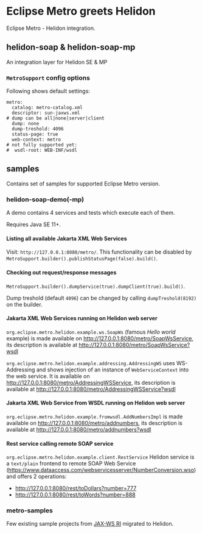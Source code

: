 # Eclipse Metro greets Helidon

Eclipse Metro - Helidon integration.

## helidon-soap & helidon-soap-mp

An integration layer for Helidon SE & MP

### `MetroSupport` config options

Following shows default settings:

```
metro:
  catalog: metro-catalog.xml
  descriptor: sun-jaxws.xml
# dump can be all|none|server|client
  dump: none
  dump-treshold: 4096
  status-page: true
  web-context: metro
# not fully supported yet:
#  wsdl-root: WEB-INF/wsdl
```

## samples

Contains set of samples for supported Eclipse Metro version.

### helidon-soap-demo(-mp)

A demo contains 4 services and tests which execute each of them.

Requires Java SE 11+.

#### Listing all available Jakarta XML Web Services

Visit: `http://127.0.0.1:8080/metro/`. This functionality can be disabled
by `MetroSupport.builder().publishStatusPage(false).build()`.

#### Checking out request/response messages

`MetroSupport.builder().dumpService(true).dumpClient(true).build()`.

Dump treshold (default `4096`) can be changed by calling `dumpTreshold(8192)` on the builder.

#### Jakarta XML Web Services running on Helidon web server

`org.eclipse.metro.helidon.example.ws.SoapWs` (famous _Hello world_ example) is made available on http://127.0.0.1:8080/metro/SoapWsService,
its description is available at http://127.0.0.1:8080/metro/SoapWsService?wsdl

`org.eclipse.metro.helidon.example.addressing.AddressingWS` uses WS-Addressing and shows injection of
an instance of `WebServiceContext` into the web service. It is available on http://127.0.0.1:8080/metro/AddressingWSService,
its description is available at http://127.0.0.1:8080/metro/AddressingWSService?wsdl

#### Jakarta XML Web Service from WSDL running on Helidon web server

`org.eclipse.metro.helidon.example.fromwsdl.AddNumbersImpl` is made available on http://127.0.0.1:8080/metro/addnumbers,
its description is available at http://127.0.0.1:8080/metro/addnumbers?wsdl

#### Rest service calling remote SOAP service

`org.eclipse.metro.helidon.example.client.RestService` Helidon service is a `text/plain` frontend to remote
SOAP Web Service (https://www.dataaccess.com/webservicesserver/NumberConversion.wso) and offers 2 operations:
* http://127.0.0.1:8080/rest/toDollars?number=777
* http://127.0.0.1:8080/rest/toWords?number=888


### metro-samples

Few existing sample projects from [JAX-WS RI](https://github.com/eclipse-ee4j/metro-jax-ws/tree/master/jaxws-ri/docs/samples/src/main/samples)
migrated to Helidon.
